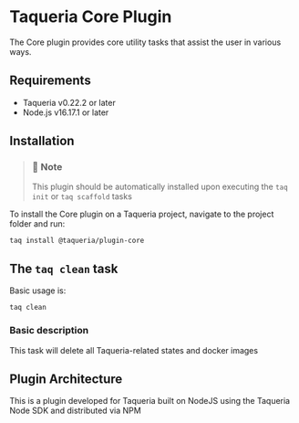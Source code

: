 # Taqueria Core Plugin

The Core plugin provides core utility tasks that assist the user in various ways.

## Requirements

- Taqueria v0.22.2 or later
- Node.js v16.17.1 or later

## Installation

> ### :page_with_curl: Note
> This plugin should be automatically installed upon executing the `taq init` or `taq scaffold` tasks

To install the Core plugin on a Taqueria project, navigate to the project folder and run:
```shell
taq install @taqueria/plugin-core
```

##  The `taq clean` task

Basic usage is:

```shell
taq clean
```

### Basic description

This task will delete all Taqueria-related states and docker images

## Plugin Architecture

This is a plugin developed for Taqueria built on NodeJS using the Taqueria Node SDK and distributed via NPM
